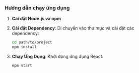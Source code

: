 ### Hướng dẫn chạy ứng dụng

1. **Cài đặt Node.js và npm**

2. **Cài đặt Dependency**: Di chuyển vào thư mục và cài đặt các dependency:

    ```bash
    cd path/to/project
    npm install
    ```

3. **Chạy Ứng Dụng**: Khởi động ứng dụng React:

    ```bash
    npm start
    ```
